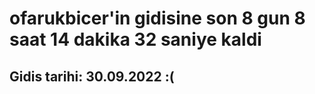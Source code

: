 # ofarukbicer'in gidisine son 8 gun 8 saat 14 dakika 32 saniye kaldi

## Gidis tarihi: 30.09.2022 :(